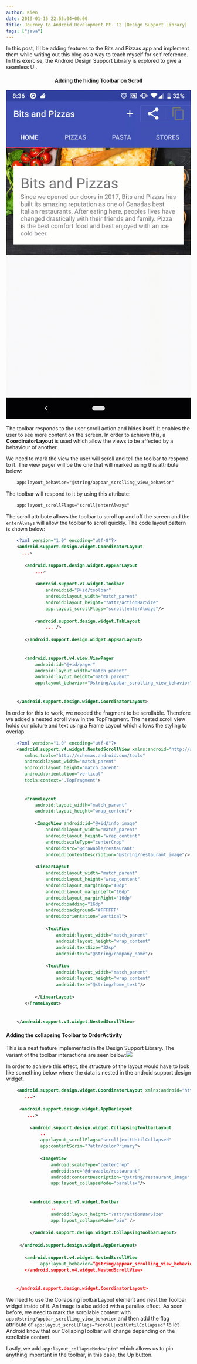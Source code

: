 ```yaml
---
author: Kien
date: 2019-01-15 22:55:04+00:00
title: Journey to Android Development Pt. 12 (Design Support Library)
tags: ["java"]
---
```


In this post, I’ll be adding features to the Bits and Pizzas app and implement them while writing out this blog as a way to teach myself for self reference. In this exercise, the Android Design Support Library is explored to give a seamless UI.

#### <center>**Adding the hiding Toolbar on Scroll**

![](./scrollbar.gif)

The toolbar responds to the user scroll action and hides itself. It enables the user to see more content on the screen. In order to achieve this, a **CoordinatorLayout** is used which allow the views to be affected by a behaviour of another.

We need to mark the view the user will scroll and tell the toolbar to respond to it. The view pager will be the one that will marked using this attribute below:

```xml
    app:layout_behavior="@string/appbar_scrolling_view_behavior"
```

The toolbar will respond to it by using this attribute:

```xml
    app:layout_scrollFlags="scroll|enterAlways"
```

The scroll attribute allows the toolbar to scroll up and off the screen and the `enterAlways` will allow the toolbar to scroll quickly. The code layout pattern is shown below:

```xml
    <?xml version="1.0" encoding="utf-8"?>
    <android.support.design.widget.CoordinatorLayout
      ...>

       <android.support.design.widget.AppBarLayout
           ...>

           <android.support.v7.widget.Toolbar
               android:id="@+id/toolbar"
               android:layout_width="match_parent"
               android:layout_height="?attr/actionBarSize"
               app:layout_scrollFlags="scroll|enterAlways"/>

           <android.support.design.widget.TabLayout
               ... />

       </android.support.design.widget.AppBarLayout>


       <android.support.v4.view.ViewPager
           android:id="@+id/pager"
           android:layout_width="match_parent"
           android:layout_height="match_parent"
           app:layout_behavior="@string/appbar_scrolling_view_behavior"/>


    </android.support.design.widget.CoordinatorLayout>
```

In order for this to work, we needed the fragment to be scrollable. Therefore we added a nested scroll view in the TopFragment. The nested scroll view holds our picture and text using a Frame Layout which allows the styling to overlap.

```xml
    <?xml version="1.0" encoding="utf-8"?>
    <android.support.v4.widget.NestedScrollView xmlns:android="http://schemas.android.com/apk/res/android"
       xmlns:tools="http://schemas.android.com/tools"
       android:layout_width="match_parent"
       android:layout_height="match_parent"
       android:orientation="vertical"
       tools:context=".TopFragment">


       <FrameLayout
           android:layout_width="match_parent"
           android:layout_height="wrap_content">

           <ImageView android:id="@+id/info_image"
               android:layout_width="match_parent"
               android:layout_height="wrap_content"
               android:scaleType="centerCrop"
               android:src="@drawable/restaurant"
               android:contentDescription="@string/restaurant_image"/>

           <LinearLayout
               android:layout_width="match_parent"
               android:layout_height="wrap_content"
               android:layout_marginTop="40dp"
               android:layout_marginLeft="16dp"
               android:layout_marginRight="16dp"
               android:padding="16dp"
               android:background="#FFFFFF"
               android:orientation="vertical">

               <TextView
                   android:layout_width="match_parent"
                   android:layout_height="wrap_content"
                   android:textSize="32sp"
                   android:text="@string/company_name"/>

               <TextView
                   android:layout_width="match_parent"
                   android:layout_height="wrap_content"
                   android:text="@string/home_text"/>

           </LinearLayout>
       </FrameLayout>


    </android.support.v4.widget.NestedScrollView>
```

#### Adding the collapsing Toolbar to OrderActivity

This is a neat feature implemented in the Design Support Library. The variant of the toolbar interactions are seen below:![](./scrollorder.gif)

In order to achieve this effect, the structure of the layout would have to look like something below where the data is nested in the android support design widget.

```xml
    <android.support.design.widget.CoordinatorLayout xmlns:android="http://schemas.android.com/apk/res/android"
       ...>

     <android.support.design.widget.AppBarLayout
        ...>

         <android.support.design.widget.CollapsingToolbarLayout
             ..
             app:layout_scrollFlags="scroll|exitUntilCollapsed"
             app:contentScrim="?attr/colorPrimary">

             <ImageView
                 android:scaleType="centerCrop"
                 android:src="@drawable/restaurant"
                 android:contentDescription="@string/restaurant_image"
                 app:layout_collapseMode="parallax"/>


         <android.support.v7.widget.Toolbar
                 ..
                 android:layout_height="?attr/actionBarSize"
                 app:layout_collapseMode="pin" />

         </android.support.design.widget.CollapsingToolbarLayout>

     </android.support.design.widget.AppBarLayout>

       <android.support.v4.widget.NestedScrollView
             app:layout_behavior=”@string/appear_scrolling_view_behaviour”
       </android.support.v4.widget.NestedScrollView>


    </android.support.design.widget.CoordinatorLayout>
```

We need to use the CollapsingToolbarLayout element and nest the Toolbar widget inside of it. An image is also added with a parallax effect. As seen before, we need to mark the scrollable content with `app:@string/appbar_scrolling_view_behavior` and then add the flag attribute of `app:layout_scrollFlags="scroll|exitUntilCollapsed"` to let Android know that our CollapingToolbar will change depending on the scrollable content.

Lastly, we add `app:layout_collapseMode="pin"` which allows us to pin anything important in the toolbar, in this case, the Up button.
